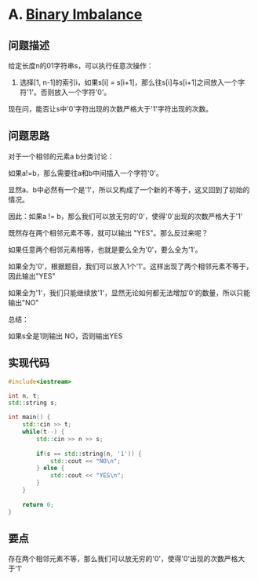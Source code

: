 # A. [Binary Imbalance](https://codeforces.com/problemset/problem/1902/A)

## 问题描述

给定长度n的01字符串s，可以执行任意次操作：

1. 选择[1, n-1]的索引i，如果s[i] = s[i+1]，那么往s[i]与s[i+1]之间放入一个字符'1'。否则放入一个字符'0'。



现在问，能否让s中'0'字符出现的次数严格大于'1'字符出现的次数。



## 问题思路

对于一个相邻的元素a b分类讨论：



如果a!=b，那么需要往a和b中间插入一个字符'0'。

显然a、b中必然有一个是'1'，所以又构成了一个新的不等于，这又回到了初始的情况。



因此：如果a != b，那么我们可以放无穷的'0'，使得'0'出现的次数严格大于'1'



既然存在两个相邻元素不等，就可以输出 "YES"。那么反过来呢？

如果任意两个相邻元素相等，也就是要么全为'0'，要么全为'1'。



如果全为'0'，根据题目，我们可以放入1个'1'。这样出现了两个相邻元素不等于，因此输出"YES"

如果全为'1'，我们只能继续放'1'，显然无论如何都无法增加'0'的数量，所以只能输出"NO"



总结：

如果s全是1则输出 NO，否则输出YES



## 实现代码

```c++
#include<iostream>

int n, t;
std::string s; 

int main() {
	std::cin >> t;
	while(t--) {
		std::cin >> n >> s;
		
		if(s == std::string(n, '1')) {
			std::cout << "NO\n";
		} else {
			std::cout << "YES\n";
		}
	}
	
	return 0;
} 
```



## 要点

存在两个相邻元素不等，那么我们可以放无穷的'0'，使得'0'出现的次数严格大于'1'